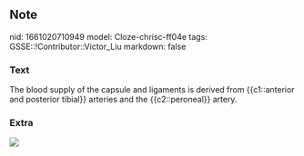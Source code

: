 ## Note
nid: 1661020710949
model: Cloze-chrisc-ff04e
tags: GSSE::!Contributor::Victor_Liu
markdown: false

### Text
The blood supply of the capsule and ligaments is derived from {{c1::anterior and posterior tibial}} arteries and the {{c2::peroneal}} artery.

### Extra
<img src="81_06_med_malleo_ost_2a.ashx">
